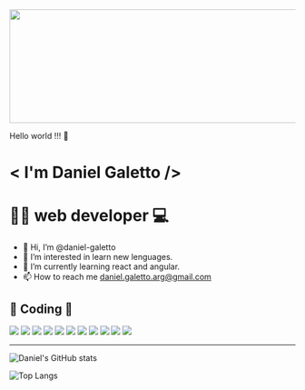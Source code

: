 <img src="https://i.pinimg.com/originals/ad/f4/13/adf4132c2660e304837035f46c3b0839.gif" width="900" height="200">

Hello world !!! 👋 
<h1>< I'm Daniel Galetto />


<h1> 👨‍💻 web developer 💻</h1>

- 👋 Hi, I’m @daniel-galetto
- 👀 I’m interested in learn new lenguages.
- 🌱 I’m currently learning react and angular.
- 📫 How to reach me daniel.galetto.arg@gmail.com



<h2> 🚀 Coding 🚀</h2>


<div> 
<img src="https://cdn.iconscout.com/icon/free/png-64/javascript-2752148-2284965.png">

<img src="https://cdn.iconscout.com/icon/free/png-64/react-1-282599.png">

<img src = https://cdn.iconscout.com/icon/free/png-64/angular-3628622-3029847.png>

<img src = https://cdn.iconscout.com/icon/free/png-64/python-3521655-2945099.png>

<img src = https://cdn.iconscout.com/icon/free/png-64/html-2752158-2284975.png>

<img src = https://cdn.iconscout.com/icon/free/png-64/css3-11-1175239.png>

<img src = https://cdn.iconscout.com/icon/free/png-64/bootstrap-3628663-3029888.png>

<img src = https://cdn.iconscout.com/icon/free/png-64/git-225996.png>

<img src = https://cdn.iconscout.com/icon/free/png-64/github-3691248-3073768.png>
  
<img src = https://cdn.iconscout.com/icon/free/png-64/firebase-3521427-2944871.png>
     
<img src= https://cdn.iconscout.com/icon/free/png-64/linux-3628892-3030032.png>
</div>

---

![Daniel's GitHub stats](https://github-readme-stats.vercel.app/api?username=daniel-galetto&show_icons=true&theme=radical&title_color="")


![Top Langs](https://github-readme-stats.vercel.app/api/top-langs/?username=daniel-galetto&layout=compact)
     
